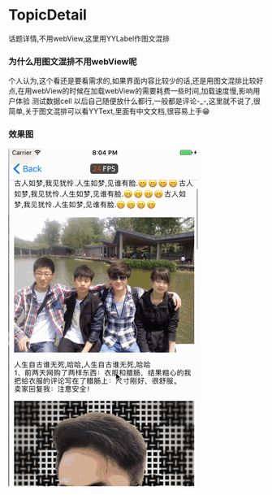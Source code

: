 # TopicDetail
话题详情,不用webView,这里用YYLabel作图文混排

### 为什么用图文混排不用webView呢
个人认为,这个看还是要看需求的,如果界面内容比较少的话,还是用图文混排比较好点,在用webView的时候在加载webView的需要耗费一些时间,加载速度慢,影响用户体验
测试数据cell 以后自己随便放什么都行,一般都是评论-_-,这里就不说了,很简单,关于图文混排可以看YYText,里面有中文文档,很容易上手😁

### 效果图
![image](images/topicDetail.gif)
